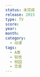 ```yaml
---
status: 未完成
release: 2015
type: TV
score:
year:
month:
category:
  - 动漫
tags:
  - A类
  - 轻改
  - 校园
  - 恋爱
---
```

